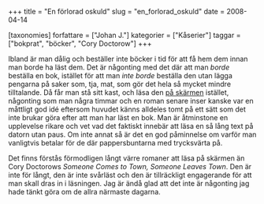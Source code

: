 +++
title = "En förlorad oskuld"
slug = "en_forlorad_oskuld"
date = 2008-04-14

[taxonomies]
forfattare = ["Johan J."]
kategorier = ["Kåserier"]
taggar = ["bokprat", "böcker", "Cory Doctorow"]
+++

Ibland är man dålig och beställer inte böcker i tid för att få hem dem innan man borde ha läst dem. Det är någonting med det där att man <i>borde</i> beställa en bok, istället för att man <i>inte borde</i> beställa den utan lägga pengarna på saker som, tja, mat, som gör det hela så mycket mindre tilltalande. Då får man stå sitt kast, och läsa den <a href="http://craphound.com/someone/Cory_Doctorow_-_Someone_Comes_to_Town_Someone_Leaves_Town.htm">på skärmen</a> istället, någonting som man några timmar och en roman senare inser kanske var en måttligt god idé eftersom huvudet känns alldeles tomt på ett sätt som det inte brukar göra efter att man har läst en bok. Man är åtminstone en upplevelse rikare och vet vad det faktiskt innebär att läsa en så lång text på datorn utan paus. Om inte annat så är det en god påminnelse om varför man vanligtvis betalar för de där pappersbuntarna med trycksvärta på.

Det finns förstås förmodligen långt värre romaner att läsa på skärmen än Cory Doctorows <i>Someone Comes to Town, Someone Leaves Town</i>. Den är inte för långt, den är inte svårläst och den är tillräckligt engagerande för att man skall dras in i läsningen. Jag är ändå glad att det inte är någonting jag hade tänkt göra om de allra närmaste dagarna.
